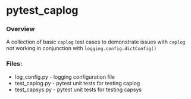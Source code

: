 # pytest_caplog

### Overview
A collection of basic `caplog` test cases to demonstrate issues with `caplog` not working in conjunction with `logging.config.dictConfig()`

### Files:
+ log_config.py - logging configuration file
+ test_caplog.py - pytest unit tests for testing caplog
+ test_capsys.py - pytest unit tests for testing capsys